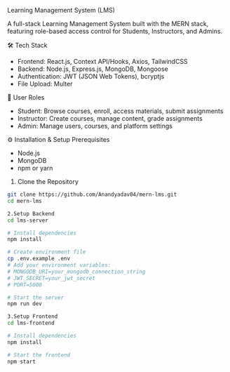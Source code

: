 Learning Management System (LMS)

A full-stack Learning Management System built with the MERN stack, featuring role-based access control for Students, Instructors, and Admins.

🛠️ Tech Stack

- Frontend: React.js, Context API/Hooks, Axios, TailwindCSS
- Backend: Node.js, Express.js, MongoDB, Mongoose
- Authentication: JWT (JSON Web Tokens), bcryptjs
- File Upload: Multer

👥 User Roles

- Student: Browse courses, enroll, access materials, submit assignments
- Instructor: Create courses, manage content, grade assignments
- Admin: Manage users, courses, and platform settings

⚙️ Installation & Setup
Prerequisites
- Node.js
- MongoDB
- npm or yarn

1. Clone the Repository
```bash
git clone https://github.com/Anandyadav04/mern-lms.git
cd mern-lms

2.Setup Backend
cd lms-server

# Install dependencies
npm install

# Create environment file
cp .env.example .env
# Add your environment variables:
# MONGODB_URI=your_mongodb_connection_string
# JWT_SECRET=your_jwt_secret
# PORT=5000

# Start the server
npm run dev

3.Setup Frontend
cd lms-frontend

# Install dependencies
npm install

# Start the frontend
npm start
